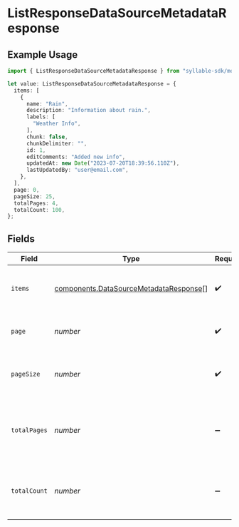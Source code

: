 # ListResponseDataSourceMetadataResponse

## Example Usage

```typescript
import { ListResponseDataSourceMetadataResponse } from "syllable-sdk/models/components";

let value: ListResponseDataSourceMetadataResponse = {
  items: [
    {
      name: "Rain",
      description: "Information about rain.",
      labels: [
        "Weather Info",
      ],
      chunk: false,
      chunkDelimiter: "",
      id: 1,
      editComments: "Added new info",
      updatedAt: new Date("2023-07-20T18:39:56.110Z"),
      lastUpdatedBy: "user@email.com",
    },
  ],
  page: 0,
  pageSize: 25,
  totalPages: 4,
  totalCount: 100,
};
```

## Fields

| Field                                                                                            | Type                                                                                             | Required                                                                                         | Description                                                                                      | Example                                                                                          |
| ------------------------------------------------------------------------------------------------ | ------------------------------------------------------------------------------------------------ | ------------------------------------------------------------------------------------------------ | ------------------------------------------------------------------------------------------------ | ------------------------------------------------------------------------------------------------ |
| `items`                                                                                          | [components.DataSourceMetadataResponse](../../models/components/datasourcemetadataresponse.md)[] | :heavy_check_mark:                                                                               | List of items returned from the query                                                            |                                                                                                  |
| `page`                                                                                           | *number*                                                                                         | :heavy_check_mark:                                                                               | The page number of the results (0-based)                                                         | 0                                                                                                |
| `pageSize`                                                                                       | *number*                                                                                         | :heavy_check_mark:                                                                               | The number of items returned per page                                                            | 25                                                                                               |
| `totalPages`                                                                                     | *number*                                                                                         | :heavy_minus_sign:                                                                               | The total number of pages of results given the indicated page size                               | 4                                                                                                |
| `totalCount`                                                                                     | *number*                                                                                         | :heavy_minus_sign:                                                                               | The total number of items returned from the query                                                | 100                                                                                              |